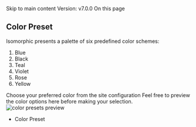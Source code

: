 Skip to main content
Version: v7.0.0
On this page
## Color Preset​
Isomorphic presents a palette of six predefined color schemes:
  1. Blue
  2. Black
  3. Teal
  4. Violet
  5. Rose
  6. Yellow


Choose your preferred color from the site configuration
Feel free to preview the color options here before making your selection. ![color presets preview](https://isomorphic-doc.vercel.app/assets/images/color-presets-cc2a4dceb52ddc9a4bbaad5b93aa5103.gif)
  * Color Preset


